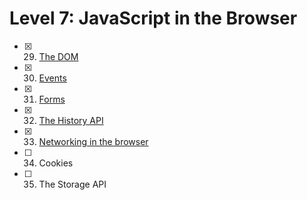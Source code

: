 # Level 7: JavaScript in the Browser

- [x] 29. [The DOM](./29-dom.md)
- [x] 30. [Events](./30-events.md)
- [x] 31. [Forms](./31-forms.md)
- [x] 32. [The History API](./32-history-api.md)
- [x] 33. [Networking in the browser](./33-browser-networking.md)
- [ ] 34. Cookies
- [ ] 35. The Storage API
